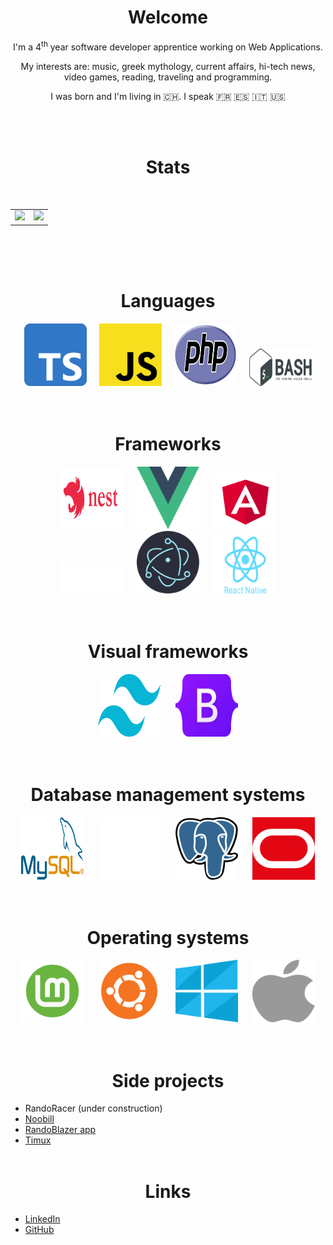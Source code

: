 <div align="center">
    <h1>Welcome</h1>
    <div>
    <p>I'm a 4<sup>th</sup> year software developer apprentice working on Web Applications.</p>
    <p>My interests are: music, greek mythology, current affairs, hi-tech news, video games, reading, traveling and programming.</p>
    <p>I was born and I'm living in 🇨🇭. I speak 🇫🇷 🇪🇸 🇮🇹 🇺🇸</p>
    </div>
</div>
<br>
<br>

<div align="center">
    <h1>Stats</h1>
    <br>
    <table style="border: none;">
        <tr>
            <td>
                <img src="https://github-readme-streak-stats.herokuapp.com?user=netanonima&theme=dark" width="425" /> 
            </td>
            <td>
                <img src="https://github-readme-stats.vercel.app/api/top-langs/?username=netanonima&theme=dark" />
            </td>
        </tr>
    </table>
    <br>
</div>
<br>
<br>

<div align="center">
    <h1>Languages</h1>
    <img src="assets/ts.png" title="TypeScript" width="100" height="100">
    &nbsp;&nbsp;&nbsp;
    <img src="assets/js.png" title="JavaScript" width="100" height="100">
    &nbsp;&nbsp;&nbsp;
    <img src="assets/php.svg" title="PHP" width="100" height="100">
    &nbsp;&nbsp;&nbsp;
    <img src="assets/bash.png" title="PHP" width="100" height="60">
</div>
<br>
<br>

<div align="center">
    <h1>Frameworks</h1>
    <img src="assets/nest.svg" title="Nest JS"  width="100" height="100">
    &nbsp;&nbsp;&nbsp;&nbsp;
    <img src="assets/vue.png" title="Vue JS" width="100" height="100">
    &nbsp;&nbsp;&nbsp;&nbsp;
    <img src="assets/angular.svg" title="Angular" width="100" height="90">
    <br>
    <img src="assets/expressjs.png" title="Express JS" width="100" height="50">
    &nbsp;&nbsp;&nbsp;&nbsp;
    <img src="assets/electron.svg" title="Electron JS" width="100" height="100">
    &nbsp;&nbsp;&nbsp;&nbsp;
    <img src="assets/reactNative.svg" title="React native" width="100" height="100">
</div>
<br>
<br>

<div align="center">
    <h1>Visual frameworks</h1>
    <img src="assets/tailwind.svg" title="Tailwind" width="100" height="100">
    &nbsp;&nbsp;&nbsp;&nbsp;
    <img src="assets/bootstrap.png" title="Bootstrap"  width="100" height="100">
</div>
<br>
<br>

<div align="center">
    <h1>Database management systems</h1>
    <img src="assets/mysql.svg" title="MySQL" width="100" height="100">
    &nbsp;&nbsp;&nbsp;&nbsp;
    <img src="assets/mariadb.svg" title="MariaDB" width="100" height="100">
    &nbsp;&nbsp;&nbsp;&nbsp;
    <img src="assets/postgresql.png" title="Postgresql" width="100" height="100">
    &nbsp;&nbsp;&nbsp;&nbsp;
    <img src="assets/oracle.svg" title="Oracle" width="100" height="100">
</div>
<br>
<br>

<div align="center">
    <h1>Operating systems</h1>
    <img src="assets/linuxMint.png" title="Mint OS" width="100" height="100">
    &nbsp;&nbsp;&nbsp;&nbsp;
    <img src="assets/ubuntu.png" title="Ubuntu" width="100" height="100">
    &nbsp;&nbsp;&nbsp;&nbsp;
    <img src="assets/windows.png" title="Windows" width="100" height="100">
    &nbsp;&nbsp;&nbsp;&nbsp;
    <img src="assets/macos.svg" title="Mac OS" width="100" height="100">
</div>
<br>
<br>

<h1 align="center">Side projects</h1>

- RandoRacer (under construction)
- [Noobill](https://noobill.ch/)
- [RandoBlazer app](https://noobill.ch/RandoBlazer/)
- [Timux](https://github.com/netanonima/timux)
  <br>
  <br>

<h1 align="center">Links</h1>

- [LinkedIn](https://www.linkedin.com/in/flavio-bertolini/)
- [GitHub](https://github.com/netanonima)

